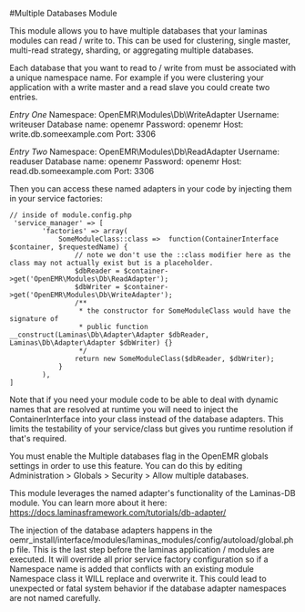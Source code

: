 #Multiple Databases Module

This module allows you to have multiple databases that your laminas modules can read / write to.  This can be used for clustering, single master, multi-read strategy, sharding, or aggregating multiple databases.  

Each database
that you want to read to / write from must be associated with a unique namespace name.  For example if you were clustering
your application with a write master and a read slave you could create two entries.

*Entry One*
Namespace: OpenEMR\Modules\Db\WriteAdapter
Username: writeuser
Database name: openemr
Password: openemr
Host: write.db.someexample.com
Port: 3306

*Entry Two*
Namespace: OpenEMR\Modules\Db\ReadAdapter
Username: readuser
Database name: openemr
Password: openemr
Host: read.db.someexample.com
Port: 3306

Then you can access these named adapters in your code by injecting them in your service factories:
```
// inside of module.config.php
 'service_manager' => [
        'factories' => array(
            SomeModuleClass::class =>  function(ContainerInterface $container, $requestedName) {
                // note we don't use the ::class modifier here as the class may not actually exist but is a placeholder.
                $dbReader = $container->get('OpenEMR\Modules\Db\ReadAdapter'); 
                $dbWriter = $container->get('OpenEMR\Modules\Db\WriteAdapter'); 
                /**
                 * the constructor for SomeModuleClass would have the signature of
                 * public function __construct(Laminas\Db\Adapter\Adapter $dbReader, Laminas\Db\Adapter\Adapter $dbWriter) {}
                 */
                return new SomeModuleClass($dbReader, $dbWriter);
            }
        ),
]
```

Note that if you need your module code to be able to deal with dynamic names that are resolved at runtime you will need to inject
the ContainerInterface into your class instead of the database adapters.  This limits the testability of your service/class but gives you runtime resolution if that's required.

You must enable the Multiple databases flag in the OpenEMR globals settings in order to use this feature.
You can do this by editing Administration > Globals > Security > Allow multiple databases.

This module leverages the named adapter's functionality of the Laminas-DB module.  You can learn more about it here: https://docs.laminasframework.com/tutorials/db-adapter/

The injection of the database adapters happens in the oemr_install/interface/modules/laminas_modules/config/autoload/global.php file.  This is the last step before the laminas application / modules are executed.  It will override all prior service factory configuration so if a Namespace name is added that conflicts with an existing module Namespace class it WILL replace and overwrite it.  This could lead to unexpected or fatal system behavior if the database adapter namespaces are not named carefully.